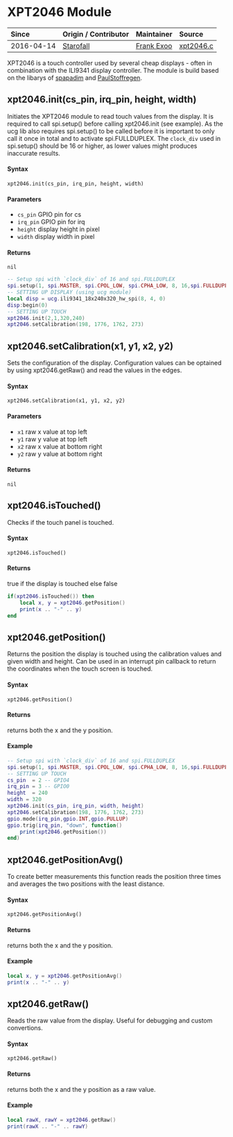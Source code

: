 # XPT2046 Module
| Since  | Origin / Contributor  | Maintainer  | Source  |
| :----- | :-------------------- | :---------- | :------ |
| 2016-04-14| [Starofall](https://github.com/Starofall) | [Frank Exoo](https://github.com/FrankX0) | [xpt2046.c](../../../app/modules/xpt2046.c)|

XPT2046 is a touch controller used by several cheap displays - often in combination with the ILI9341 display controller.
The module is build based on the libarys of [spapadim](https://github.com/spapadim/XPT2046/) and  [PaulStoffregen](https://github.com/PaulStoffregen/XPT2046_Touchscreen).


## xpt2046.init(cs_pin, irq_pin, height, width)
Initiates the XPT2046 module to read touch values from the display. It is required to call spi.setup() before calling xpt2046.init (see example).
As the ucg lib also requires spi.setup() to be called before it is important to only call it once in total and to activate spi.FULLDUPLEX.
The `clock_div` used in spi.setup() should be 16 or higher, as lower values might produces inaccurate results.

#### Syntax
`xpt2046.init(cs_pin, irq_pin, height, width)`

#### Parameters
- `cs_pin` GPIO pin for cs
- `irq_pin` GPIO pin for irq
- `height` display height in pixel
- `width` display width in pixel

#### Returns
`nil`

```lua
-- Setup spi with `clock_div` of 16 and spi.FULLDUPLEX
spi.setup(1, spi.MASTER, spi.CPOL_LOW, spi.CPHA_LOW, 8, 16,spi.FULLDUPLEX)
-- SETTING UP DISPLAY (using ucg module)
local disp = ucg.ili9341_18x240x320_hw_spi(8, 4, 0)
disp:begin(0)
-- SETTING UP TOUCH
xpt2046.init(2,1,320,240)
xpt2046.setCalibration(198, 1776, 1762, 273)
```


## xpt2046.setCalibration(x1, y1, x2, y2)
Sets the configuration of the display. Configuration values can be optained by using xpt2046.getRaw() and read the values in the edges.

#### Syntax
`xpt2046.setCalibration(x1, y1, x2, y2)`

#### Parameters
- `x1` raw x value at top left
- `y1` raw y value at top left
- `x2` raw x value at bottom right
- `y2` raw y value at bottom right

#### Returns
`nil`


## xpt2046.isTouched()
Checks if the touch panel is touched.

#### Syntax
`xpt2046.isTouched()`

#### Returns
true if the display is touched else false

```lua
if(xpt2046.isTouched()) then
	local x, y = xpt2046.getPosition()
	print(x .. "-" .. y)
end
```


## xpt2046.getPosition()
Returns the position the display is touched using the calibration values and given width and height.
Can be used in an interrupt pin callback to return the coordinates when the touch screen is touched.

#### Syntax
`xpt2046.getPosition()`

#### Returns
returns both the x and the y position.

#### Example
```lua
-- Setup spi with `clock_div` of 16 and spi.FULLDUPLEX
spi.setup(1, spi.MASTER, spi.CPOL_LOW, spi.CPHA_LOW, 8, 16,spi.FULLDUPLEX)
-- SETTING UP TOUCH
cs_pin  = 2 -- GPIO4
irq_pin = 3 -- GPIO0
height  = 240
width = 320
xpt2046.init(cs_pin, irq_pin, width, height)
xpt2046.setCalibration(198, 1776, 1762, 273)
gpio.mode(irq_pin,gpio.INT,gpio.PULLUP)
gpio.trig(irq_pin, "down", function()
    print(xpt2046.getPosition())
end)
```


## xpt2046.getPositionAvg()
To create better measurements this function reads the position three times and averages the two positions with the least distance.

#### Syntax
`xpt2046.getPositionAvg()`

#### Returns
returns both the x and the y position.

#### Example
```lua
local x, y = xpt2046.getPositionAvg()
print(x .. "-" .. y)
```


## xpt2046.getRaw()
Reads the raw value from the display. Useful for debugging and custom convertions.

#### Syntax
`xpt2046.getRaw()`

#### Returns
returns both the x and the y position as a raw value.

#### Example
```lua
local rawX, rawY = xpt2046.getRaw()
print(rawX .. "-" .. rawY)
```